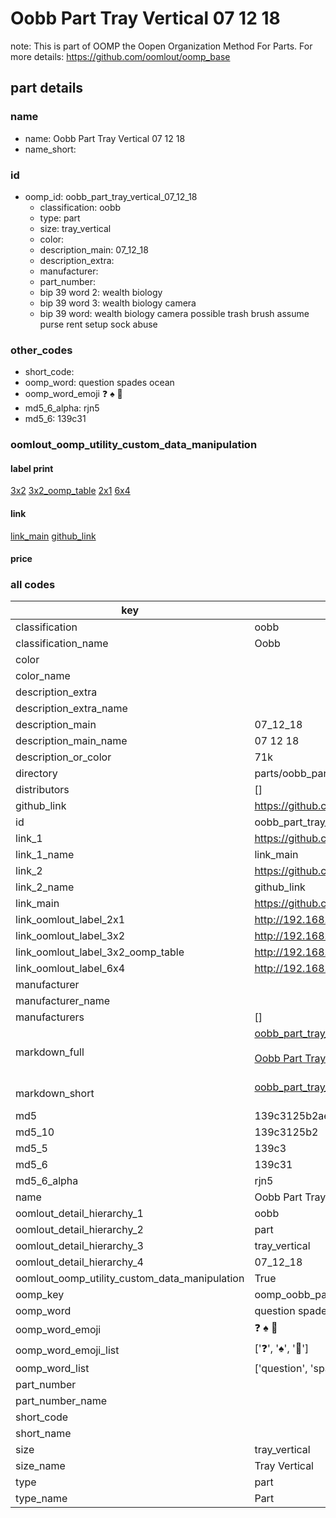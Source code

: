# Oobb Part Tray Vertical 07 12 18  

note: This is part of OOMP the Oopen Organization Method For Parts. For more details: https://github.com/oomlout/oomp_base

##  part details





### name
* name: Oobb Part Tray Vertical 07 12 18
* name_short: 
### id
* oomp_id: oobb_part_tray_vertical_07_12_18
  * classification: oobb
  * type: part
  * size: tray_vertical
  * color: 
  * description_main: 07_12_18
  * description_extra: 
  * manufacturer: 
  * part_number: 
  * bip 39 word 2: wealth biology
  * bip 39 word 3: wealth biology camera
  * bip 39 word: wealth biology camera possible trash brush assume purse rent setup sock abuse

### other_codes
* short_code: 
* oomp_word: question spades ocean
* oomp_word_emoji :question: :spades: :ocean:
* md5_6_alpha: rjn5
* md5_6: 139c31






### oomlout_oomp_utility_custom_data_manipulation
#### label print
[3x2](http://192.168.1.245:1112/?label=oomp%20rjn5)
[3x2_oomp_table](http://192.168.1.107:1112/?label=oomp%20rjn5)
[2x1](http://192.168.1.242:1112/?label=oomp%20rjn5)
[6x4](http://192.168.1.55:1112/?label=oomp%20rjn5)    

#### link

[link_main](https://github.com/oomlout/oomlout_oomp_current_version_messy/tree/main/parts/oobb_part_tray_vertical_07_12_18) [github_link](https://github.com/oomlout/oomlout_oomp_part_src/tree/main/parts/oobb_part_tray_vertical_07_12_18)                             

#### price







### all codes 
| key | value |  
| --- | --- |  
| classification | oobb |  
| classification_name | Oobb |  
| color |  |  
| color_name |  |  
| description_extra |  |  
| description_extra_name |  |  
| description_main | 07_12_18 |  
| description_main_name | 07 12 18 |  
| description_or_color | 71k |  
| directory | parts/oobb_part_tray_vertical_07_12_18 |  
| distributors | [] |  
| github_link | https://github.com/oomlout/oomlout_oomp_part_src/tree/main/parts/oobb_part_tray_vertical_07_12_18 |  
| id | oobb_part_tray_vertical_07_12_18 |  
| link_1 | https://github.com/oomlout/oomlout_oomp_current_version_messy/tree/main/parts/oobb_part_tray_vertical_07_12_18 |  
| link_1_name | link_main |  
| link_2 | https://github.com/oomlout/oomlout_oomp_part_src/tree/main/parts/oobb_part_tray_vertical_07_12_18 |  
| link_2_name | github_link |  
| link_main | https://github.com/oomlout/oomlout_oomp_current_version_messy/tree/main/parts/oobb_part_tray_vertical_07_12_18 |  
| link_oomlout_label_2x1 | http://192.168.1.242:1112/?label=oomp%20rjn5 |  
| link_oomlout_label_3x2 | http://192.168.1.245:1112/?label=oomp%20rjn5 |  
| link_oomlout_label_3x2_oomp_table | http://192.168.1.107:1112/?label=oomp%20rjn5 |  
| link_oomlout_label_6x4 | http://192.168.1.55:1112/?label=oomp%20rjn5 |  
| manufacturer |  |  
| manufacturer_name |  |  
| manufacturers | [] |  
| markdown_full | [oobb_part_tray_vertical_07_12_18](https://github.com/oomlout/oomlout_oomp_current_version_messy/tree/main/parts/oobb_part_tray_vertical_07_12_18)<br>[](https://github.com/oomlout/oomlout_oomp_current_version_messy/tree/main/parts/oobb_part_tray_vertical_07_12_18)<br>[Oobb Part Tray Vertical 07 12 18](https://github.com/oomlout/oomlout_oomp_current_version_messy/tree/main/parts/oobb_part_tray_vertical_07_12_18)<br><br> |  
| markdown_short | [oobb_part_tray_vertical_07_12_18](https://github.com/oomlout/oomlout_oomp_current_version_messy/tree/main/parts/oobb_part_tray_vertical_07_12_18)<br><br> |  
| md5 | 139c3125b2ae81bc74f3ba8841459fc1 |  
| md5_10 | 139c3125b2 |  
| md5_5 | 139c3 |  
| md5_6 | 139c31 |  
| md5_6_alpha | rjn5 |  
| name | Oobb Part Tray Vertical 07 12 18 |  
| oomlout_detail_hierarchy_1 | oobb |  
| oomlout_detail_hierarchy_2 | part |  
| oomlout_detail_hierarchy_3 | tray_vertical |  
| oomlout_detail_hierarchy_4 | 07_12_18 |  
| oomlout_oomp_utility_custom_data_manipulation | True |  
| oomp_key | oomp_oobb_part_tray_vertical_07_12_18 |  
| oomp_word | question spades ocean |  
| oomp_word_emoji | :question: :spades: :ocean: |  
| oomp_word_emoji_list | [':question:', ':spades:', ':ocean:'] |  
| oomp_word_list | ['question', 'spades', 'ocean'] |  
| part_number |  |  
| part_number_name |  |  
| short_code |  |  
| short_name |  |  
| size | tray_vertical |  
| size_name | Tray Vertical |  
| type | part |  
| type_name | Part |  
